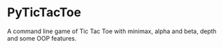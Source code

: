 # PyTicTacToe
A command line game of Tic Tac Toe with minimax, alpha and beta, depth and some OOP features.
